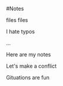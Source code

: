 #Notes

files files

I hate typos

...

Here are my notes

Let's make a conflict

Gituations are fun
